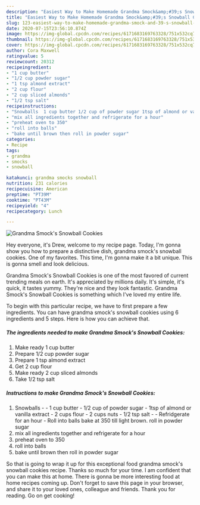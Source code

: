 ```yaml
---
description: "Easiest Way to Make Homemade Grandma Smock&amp;#39;s Snowball Cookies"
title: "Easiest Way to Make Homemade Grandma Smock&amp;#39;s Snowball Cookies"
slug: 123-easiest-way-to-make-homemade-grandma-smock-and-39-s-snowball-cookies
date: 2020-07-15T23:56:10.874Z
image: https://img-global.cpcdn.com/recipes/6171683169763328/751x532cq70/grandma-smocks-snowball-cookies-recipe-main-photo.jpg
thumbnail: https://img-global.cpcdn.com/recipes/6171683169763328/751x532cq70/grandma-smocks-snowball-cookies-recipe-main-photo.jpg
cover: https://img-global.cpcdn.com/recipes/6171683169763328/751x532cq70/grandma-smocks-snowball-cookies-recipe-main-photo.jpg
author: Cora Maxwell
ratingvalue: 5
reviewcount: 20312
recipeingredient:
- "1 cup butter"
- "1/2 cup powder sugar"
- "1 tsp almond extract"
- "2 cup flour"
- "2 cup sliced almonds"
- "1/2 tsp salt"
recipeinstructions:
- "Snowballs  1 cup butter 1/2 cup of powder sugar 1tsp of almond or vanilla extract 2 cups flour 2 cups nuts 1/2 tsp salt  Refridgerate for an hour Roll into balls bake at 350 till light brown. roll in powder sugar"
- "mix all ingredients together and refrigerate for a hour"
- "preheat oven to 350"
- "roll into balls"
- "bake until brown then roll in powder sugar"
categories:
- Recipe
tags:
- grandma
- smocks
- snowball

katakunci: grandma smocks snowball 
nutrition: 231 calories
recipecuisine: American
preptime: "PT39M"
cooktime: "PT43M"
recipeyield: "4"
recipecategory: Lunch

---
```



![Grandma Smock&#39;s Snowball Cookies](https://img-global.cpcdn.com/recipes/6171683169763328/751x532cq70/grandma-smocks-snowball-cookies-recipe-main-photo.jpg)

Hey everyone, it's Drew, welcome to my recipe page. Today, I'm gonna show you how to prepare a distinctive dish, grandma smock&#39;s snowball cookies. One of my favorites. This time, I'm gonna make it a bit unique. This is gonna smell and look delicious.



Grandma Smock&#39;s Snowball Cookies is one of the most favored of current trending meals on earth. It's appreciated by millions daily. It's simple, it's quick, it tastes yummy. They're nice and they look fantastic. Grandma Smock&#39;s Snowball Cookies is something which I've loved my entire life.


To begin with this particular recipe, we have to first prepare a few ingredients. You can have grandma smock&#39;s snowball cookies using 6 ingredients and 5 steps. Here is how you can achieve that.

<!--inarticleads1-->

##### The ingredients needed to make Grandma Smock&#39;s Snowball Cookies:

1. Make ready 1 cup butter
1. Prepare 1/2 cup powder sugar
1. Prepare 1 tsp almond extract
1. Get 2 cup flour
1. Make ready 2 cup sliced almonds
1. Take 1/2 tsp salt




<!--inarticleads2-->

##### Instructions to make Grandma Smock&#39;s Snowball Cookies:

1. Snowballs -  - 1 cup butter - 1/2 cup of powder sugar - 1tsp of almond or vanilla extract - 2 cups flour - 2 cups nuts - 1/2 tsp salt -  - Refridgerate for an hour - Roll into balls bake at 350 till light brown. roll in powder sugar
1. mix all ingredients together and refrigerate for a hour
1. preheat oven to 350
1. roll into balls
1. bake until brown then roll in powder sugar




So that is going to wrap it up for this exceptional food grandma smock&#39;s snowball cookies recipe. Thanks so much for your time. I am confident that you can make this at home. There is gonna be more interesting food at home recipes coming up. Don't forget to save this page in your browser, and share it to your loved ones, colleague and friends. Thank you for reading. Go on get cooking!
